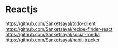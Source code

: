 # Reactjs
https://github.com/Sanketsayal/todo-client
https://github.com/Sanketsayal/recipe-finder-react
https://github.com/Sanketsayal/social-media
https://github.com/Sanketsayal/habit-tracker
